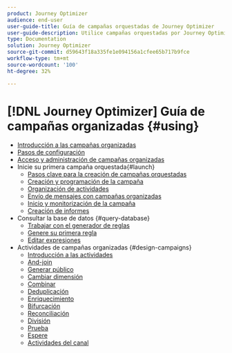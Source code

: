 ```yaml
---
product: Journey Optimizer
audience: end-user
user-guide-title: Guía de campañas orquestadas de Journey Optimizer
user-guide-description: Utilice campañas orquestadas por Journey Optimizer para planificar y orquestar campañas en canales múltiples con estrategias de segmentación avanzadas.
type: Documentation
solution: Journey Optimizer
source-git-commit: d59643f18a335fe1e094156a1cfee65b717b9fce
workflow-type: tm+mt
source-wordcount: '100'
ht-degree: 32%

---
```


# [!DNL Journey Optimizer] Guía de campañas organizadas {#using}

+ [Introducción a las campañas organizadas](using/orchestrated/gs-orchestrated-campaigns.md)
+ [Pasos de configuración](using/orchestrated/configuration-steps.md)
+ [Acceso y administración de campañas organizadas](using/orchestrated/access-manage-orchestrated-campaigns.md)
+ Inicie su primera campaña orquestada{#launch}
   + [Pasos clave para la creación de campañas orquestadas](using/orchestrated/gs-campaign-creation.md)
   + [Creación y programación de la campaña](using/orchestrated/create-orchestrated-campaign.md)
   + [Organización de actividades](using/orchestrated/orchestrate-activities.md)
   + [Envío de mensajes con campañas organizadas](using/orchestrated/send-messages.md)
   + [Inicio y monitorización de la campaña](using/orchestrated/start-monitor-campaigns.md)
   + [Creación de informes](using/orchestrated/reporting-campaigns.md)
+ Consultar la base de datos {#query-database}
   + [Trabajar con el generador de reglas](using/orchestrated/orchestrated-rule-builder.md)
   + [Genere su primera regla](using/orchestrated/build-query.md)
   + [Editar expresiones](using/orchestrated/edit-expressions.md)
+ Actividades de campañas organizadas {#design-campaigns}
   + [Introducción a las actividades](using/orchestrated/activities/about-activities.md)
   + [And-join](using/orchestrated/activities/and-join.md)
   + [Generar público](using/orchestrated/activities/build-audience.md)
   + [Cambiar dimensión](using/orchestrated/activities/change-dimension.md)
   + [Combinar](using/orchestrated/activities/combine.md)
   + [Deduplicación](using/orchestrated/activities/deduplication.md)
   + [Enriquecimiento](using/orchestrated/activities/enrichment.md)
   + [Bifurcación](using/orchestrated/activities/fork.md)
   + [Reconciliación](using/orchestrated/activities/reconciliation.md)
   + [División](using/orchestrated/activities/split.md)
   + [Prueba](using/orchestrated/activities/test.md)
   + [Espere](using/orchestrated/activities/wait.md)
   + [Actividades del canal](using/orchestrated/activities/channels.md)
